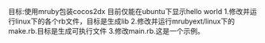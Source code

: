 目标:使用mruby包装cocos2dx
目前仅能在ubuntu下显示hello world
1.修改并运行linux下的各个rb文件，目标是生成lib
2.修改并运行mrubyext/linux下的make.rb.目标是生成可执行文件
3.修改main.rb.这是一个示例。